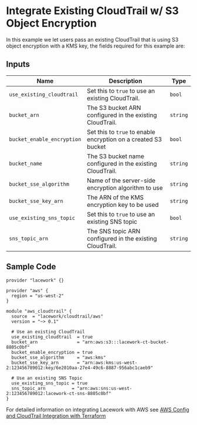 # Integrate Existing CloudTrail w/ S3 Object Encryption

In this example we let users pass an existing CloudTrail that is using S3 object encryption with a KMS key, the fields required for this example are:

## Inputs

| Name                       | Description                                                    | Type     |
| -------------------------- | -------------------------------------------------------------- | -------- |
| `use_existing_cloudtrail`  | Set this to `true` to use an existing CloudTrail.              | `bool`   |
| `bucket_arn`               | The S3 bucket ARN configured in the existing CloudTrail.       | `string` |
| `bucket_enable_encryption` | Set this to `true` to enable encryption on a created S3 bucket | `bool`   |
| `bucket_name`              | The S3 bucket name configured in the existing CloudTrail.      | `string` |
| `bucket_sse_algorithm`     | Name of the server-side encryption algorithm to use            | `string` |
| `bucket_sse_key_arn`       | The ARN of the KMS encryption key to be used                   | `string` |
| `use_existing_sns_topic`   | Set this to `true` to use an existing SNS topic                | `bool`   |
| `sns_topic_arn`            | The SNS topic ARN configured in the existing CloudTrail.       | `string` |

## Sample Code

```hcl
provider "lacework" {}

provider "aws" {
  region = "us-west-2"
}

module "aws_cloudtrail" {
  source  = "lacework/cloudtrail/aws"
  version = "~> 0.1"

  # Use an existing CloudTrail
  use_existing_cloudtrail  = true
  bucket_arn               = "arn:aws:s3:::lacework-ct-bucket-8805c0bf"
  bucket_enable_encryption = true
  bucket_sse_algorithm     = "aws:kms"
  bucket_sse_key_arn       = "arn:aws:kms:us-west-2:123456789012:key/6e2010aa-27e4-49c6-8887-956abc1caeb9"

  # Use an existing SNS Topic
  use_existing_sns_topic = true
  sns_topic_arn          = "arn:aws:sns:us-west-2:123456789012:lacework-ct-sns-8805c0bf"
}
```

For detailed information on integrating Lacework with AWS see [AWS Config and CloudTrail Integration with Terraform](https://support.lacework.com/hc/en-us/articles/360057092034-AWS-Config-and-CloudTrail-Integration-with-Terraform)
